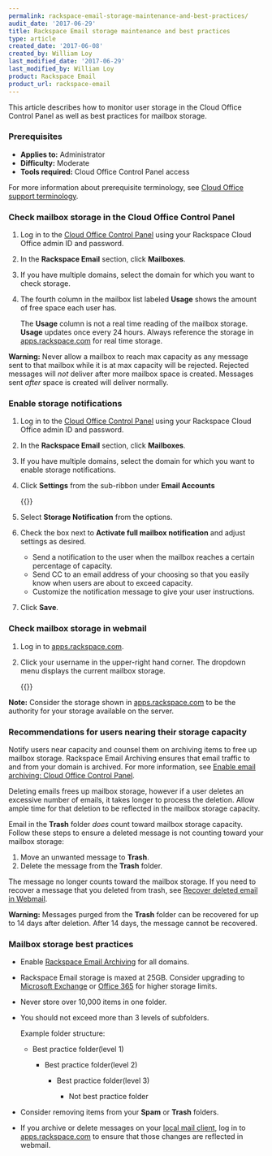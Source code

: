 ```yaml
---
permalink: rackspace-email-storage-maintenance-and-best-practices/
audit_date: '2017-06-29'
title: Rackspace Email storage maintenance and best practices
type: article
created_date: '2017-06-08'
created_by: William Loy
last_modified_date: '2017-06-29'
last_modified_by: William Loy
product: Rackspace Email
product_url: rackspace-email
---
```


This article describes how to monitor user storage in the Cloud Office Control Panel as well as best practices for mailbox storage.

### Prerequisites

- **Applies to:** Administrator
- **Difficulty:** Moderate
- **Tools required:**  Cloud Office Control Panel access

For more information about prerequisite terminology, see [Cloud Office support terminology](/how-to/cloud-office-support-terminology).

### Check mailbox storage in the Cloud Office Control Panel

1. Log in to the [Cloud Office Control Panel](https://cp.rackspace.com/Login.aspx?ReturnUrl=%2f "Cloud Office Control Panel") using your Rackspace Cloud Office admin ID and password.
2. In the **Rackspace Email** section, click **Mailboxes**.
3. If you have multiple domains, select the domain for which you want to check storage.
4. The fourth column in the mailbox list labeled **Usage** shows the amount of free space each user has.

   The **Usage** column is not a real time reading of the mailbox storage. **Usage** updates once every 24 hours. Always reference the storage in [apps.rackspace.com](https://apps.rackspace.com/index.php) for real time storage.

**Warning:** Never allow a mailbox to reach max capacity as any message sent to that mailbox while it is at max capacity will be rejected. Rejected messages will *not* deliver after more mailbox space is created. Messages sent *after* space is created will deliver normally. 

### Enable storage notifications

1. Log in to the [Cloud Office Control Panel](https://cp.rackspace.com/Login.aspx?ReturnUrl=%2f "Cloud Office Control Panel") using your Rackspace Cloud Office admin ID and password.
2. In the **Rackspace Email** section, click **Mailboxes**.
3. If you have multiple domains, select the domain for which you want to enable storage notifications.
3. Click **Settings** from the sub-ribbon under **Email Accounts**

   {{<image src="RSEstorageNotificationsSC1.png" alt="" title="">}}

4. Select **Storage Notification** from the options.
5. Check the box next to **Activate full mailbox notification** and adjust settings as desired.

    - Send a notification to the user when the mailbox reaches a certain percentage of capacity.
    - Send CC to an email address of your choosing so that you easily know when users are about to exceed capacity.
    - Customize the notification message to give your user instructions.  

6. Click **Save**.

### Check mailbox storage in webmail

1. Log in to [apps.rackspace.com](https://apps.rackspace.com/index.php).
2. Click your username in the upper-right hand corner. The dropdown menu displays the current mailbox storage.

   {{<image src="RSEstorageWebmailSC1.png" alt="" title="">}}

**Note:** Consider the storage shown in [apps.rackspace.com](https://apps.rackspace.com/index.php) to be the authority for your storage available on the server.

### Recommendations for users nearing their storage capacity

Notify users near capacity and counsel them on archiving items to free up mailbox storage. Rackspace Email Archiving ensures that email traffic to and from your domain is archived. For more information, see [Enable email archiving: Cloud Office Control Panel](/how-to/enable-email-archiving-cloud-office-control-panel/).

Deleting emails frees up mailbox storage, however if a user deletes an excessive number of emails, it takes longer to process the deletion. Allow ample time for that deletion to be reflected in the mailbox storage capacity.

Email in the **Trash** folder *does* count toward mailbox storage capacity. Follow these steps to ensure a deleted message is not counting toward your mailbox storage:

1. Move an unwanted message to **Trash**.
2. Delete the message from the **Trash** folder.   

The message no longer counts toward the mailbox storage. If you need to recover a message that you deleted from trash, see [Recover deleted email in Webmail](/how-to/recover-deleted-email-in-webmail/).

**Warning:** Messages purged from the **Trash** folder can be recovered for up to 14 days after deletion. After 14 days, the message cannot be recovered.

### Mailbox storage best practices

- Enable [Rackspace Email Archiving](/how-to/enable-email-archiving-cloud-office-control-panel/) for all domains.    
- Rackspace Email storage is maxed at 25GB. Consider upgrading to [Microsoft Exchange](https://www.rackspace.com/email-hosting/hosted-exchange) or [Office 365](https://www.rackspace.com/office-365) for higher storage limits.
- Never store over 10,000 items in one folder.
- You should not exceed more than 3 levels of subfolders.

   Example folder structure:

    - Best practice folder(level 1)

        - Best practice folder(level 2)

            - Best practice folder(level 3)

                - Not best practice folder

- Consider removing items from your **Spam** or **Trash** folders.
- If you archive or delete messages on your [local mail client](/how-to/cloud-office-support-terminology/#cloud-office-terminology), log in to [apps.rackspace.com](https://apps.rackspace.com/index.php) to ensure that those changes are reflected in webmail.
